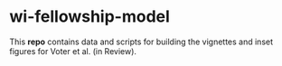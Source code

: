 # wi-fellowship-model

This **repo** contains data and scripts for building the vignettes and inset figures for Voter et al. (in Review). 